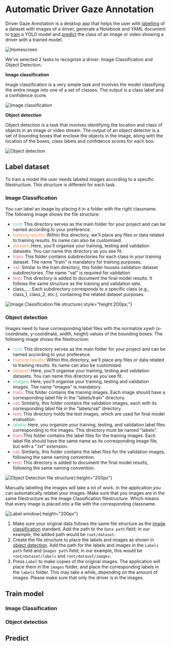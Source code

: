 # Automatic Driver Gaze Annotation

Driver Gaze Annotation is a desktop app that helps the user with [labelling](#label) of a dataset with images of a driver, generate a Notebook and YAML document to [train](#train) a YOLO model and [predict](#predict) the class of an image or video showing a driver with a trained model. 

![Homescreen](/assets/user_instructions/Homescreen.png)

We've selected 2 tasks to recognize a driver: Image Classification and Object Detection. 

**Image classification**

Image classification is a very simple task and involves the model classifying the entire image into one of a set of classes. The output is a class label and a confidence score. 

![Image classification](/assets/user_instructions/IC%20-%20schema.png)

**Object detection**

Object detection is a task that involves identifying the location and class of objects in an image or video stream. The output of an object detector is a set of bounding boxes that enclose the objects in the image, along with the location of the boxes, class labels and confidence scores for each box.

![Object detection](/assets/user_instructions/OD%20-%20schema.png)

## Label dataset <a name="label"></a>

To train a model the user needs labeled images according to a specific filestructure. This structure is different for each task.

### Image Classification<a name="ic-filestructure"></a>

You can label an image by placing it in a folder with the right classname. The following image shows the file structure:

- <span style="color:#74BCD2">root</span>: This directory serves as the main folder for your project and can be named according to your preference.
- <span style="color:#FA873F">training results</span>: Within this directory, we'll place any files or data related to training results. Its name can also be customised.
- <span style="color:#FA873F">dataset</span>: Here, you'll organise your training, testing and validation datasets. You can name this directory as you see fit.
- <span style="color:#EE577E">train</span>: This folder contains subdirectories for each class in your training dataset. The name "train" is mandatory for training purposes.
- <span style="color:#EE577E">val</span>: Similar to the train directory, this folder houses validation dataset subdirectories. The name "val" is required for validation 
- <span style="color:#EE577E">test</span>: This directory is added to document the final model results. It follows the same structure as the training and validation sets.
- class_...: Each subdirectory corresponds to a specific class (e.g., class_1, class_2, etc.), containing the related dataset purposes.

![Image Classification file structure](/assets/user_instructions/ImageClassificationFileTree.png){:style="height:200px;"}

### Object detection<a name="od-filestructure"></a>

Images need to have corresponding label files with the normalize xywh (x-coordinate, y-coordinate, width, height) values of the bounding boxes. The following image shows the filestructure:

- <span style="color:#74BCD2">root</span>: This directory serves as the main folder for your project and can be named according to your preference.
- <span style="color:#FA873F">training results</span>: Within this directory, we'll place any files or data related to training results. Its name can also be customised.
- <span style="color:#FA873F">dataset</span>: Here, you'll organise your training, testing and validation datasets. You can name this directory as you see fit.
- <span style="color:#3CD19D">images</span>: Here, you'll organise your training, testing and validation images. The name "images" is mandatory.
- <span style="color:#EE577E">train</span>: This folder contains the training images. Each image should have a corresponding label file in the "labels/train" directory.
- <span style="color:#EE577E">val</span>: Similarly, this folder contains the validation images, each with its corresponding label file in the "labels/val" directory.
- <span style="color:#EE577E">test</span>: This directory holds the test images, which are used for final model evaluation.
- <span style="color:#3CD19D">labels</span>: Here, you organize your training, testing, and validation label files corresponding to the images. This directory must be named "labels".
- <span style="color:#EE577E">train</span>:This folder contains the label files for the training images. Each label file should have the same name as its corresponding image file, but with a ".txt" extension.
- <span style="color:#EE577E">val</span>: Similarly, this folder contains the label files for the validation images, following the same naming convention.
- <span style="color:#EE577E">test</span>: This directory is added to document the final model results, following the same naming convention.

![Object Detection file structure](/assets/user_instructions/ObjectDetectionFileTree.png){:height="200px"}

Manually labelling the images will take a lot of work. In the application you can automatically relabel your images. Make sure that you images are in the same filestructure as the Image Classification filestructure. Which means that every image is placed into a file with the corresponding classname. 

![Label window](/assets/user_instructions/Label%20window.png){:height="200px"}

1. Make sure your original data follows the same file structure as the [image classification](#ic-filestructure) standard. Add the path to the `Data path` field; in our example, the added path would be `root/dataset`.
2. Create the file structure to place the labels and images as shown in [object detection](#od-filestructure). Add the path for the labels and images in the `Labels path` field and `Images path` field; in our example, this would be `root/dataset/labels` and `root/dataset/images`.
3. Press `Label` to make copies of the original images. The application will place them in the `images` folder, and place the corresponding labels in the `labels` folder. This may take a while, depending on the amount of images. Please make sure that only the driver is in the images.

## Train model <a name="train"></a>
### Image Classification

### Object detection

## Predict <a name="predict"></a>



